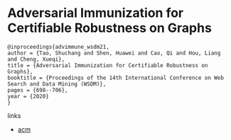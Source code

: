 # Adversarial Immunization for Certifiable Robustness on Graphs

```
@inproceedings{advimmune_wsdm21,
author = {Tao, Shuchang and Shen, Huawei and Cao, Qi and Hou, Liang and Cheng, Xueqi},
title = {Adversarial Immunization for Certifiable Robustness on Graphs},
booktitle = {Proceedings of the 14th International Conference on Web Search and Data Mining (WSDM)},
pages = {698--706},
year = {2020}
}
```

links
- [acm](https://dl.acm.org/doi/abs/10.1145/3437963.3441782)
